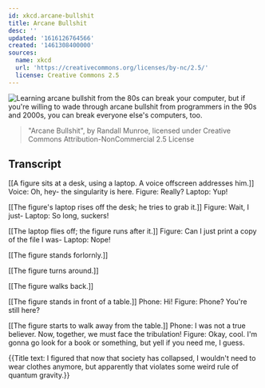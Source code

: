 ```yaml
---
id: xkcd.arcane-bullshit
title: Arcane Bullshit
desc: ''
updated: '1616126764566'
created: '1461308400000'
sources:
  name: xkcd
  url: 'https://creativecommons.org/licenses/by-nc/2.5/'
  license: Creative Commons 2.5
---
```

![Learning arcane bullshit from the 80s can break your computer, but if you're willing to wade through arcane bullshit from programmers in the 90s and 2000s, you can break everyone else's computers, too.](https://imgs.xkcd.com/comics/arcane_bullshit.png)
> "Arcane Bullshit", by Randall Munroe, licensed under Creative Commons Attribution-NonCommercial 2.5 License

## Transcript
[[A figure sits at a desk, using a laptop. A voice offscreen addresses him.]]
Voice: Oh, hey- the singularity is here.
Figure: Really? 
Laptop: Yup! 

[[The figure's laptop rises off the desk; he tries to grab it.]]
Figure: Wait, I just- 
Laptop: So long, suckers! 

[[The laptop flies off; the figure runs after it.]]
Figure: Can I just print a copy of the file I was-
Laptop: Nope! 

[[The figure stands forlornly.]]

[[The figure turns around.]]

[[The figure walks back.]]

[[The figure stands in front of a table.]]
Phone: Hi! 
Figure: Phone? You're still here?

[[The figure starts to walk away from the table.]]
Phone: I was not a true believer. Now, together, we must face the tribulation! 
Figure: Okay, cool. I'm gonna go look for a book or something, but yell if you need me, I guess. 

{{Title text: I figured that now that society has collapsed, I wouldn't need to wear clothes anymore, but apparently that violates some weird rule of quantum gravity.}}
